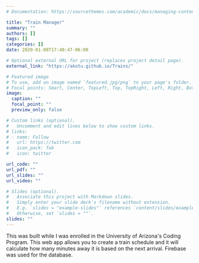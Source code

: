 ```yaml
---
# Documentation: https://sourcethemes.com/academic/docs/managing-content/

title: "Train Manager"
summary: ""
authors: []
tags: []
categories: []
date: 2020-01-08T17:40:47-06:00

# Optional external URL for project (replaces project detail page).
external_link: "https://akotu.github.io/Trains/"

# Featured image
# To use, add an image named `featured.jpg/png` to your page's folder.
# Focal points: Smart, Center, TopLeft, Top, TopRight, Left, Right, BottomLeft, Bottom, BottomRight.
image:
  caption: ""
  focal_point: ""
  preview_only: false

# Custom links (optional).
#   Uncomment and edit lines below to show custom links.
# links:
# - name: Follow
#   url: https://twitter.com
#   icon_pack: fab
#   icon: twitter

url_code: ""
url_pdf: ""
url_slides: ""
url_video: ""

# Slides (optional).
#   Associate this project with Markdown slides.
#   Simply enter your slide deck's filename without extension.
#   E.g. `slides = "example-slides"` references `content/slides/example-slides.md`.
#   Otherwise, set `slides = ""`.
slides: ""
---
```


This was built while I was enrolled in the University of Arizona's Coding Program. This web app allows you to create a train schedule and it will calculate how many minutes away it is based on the next arrival. Firebase was used for the database.
